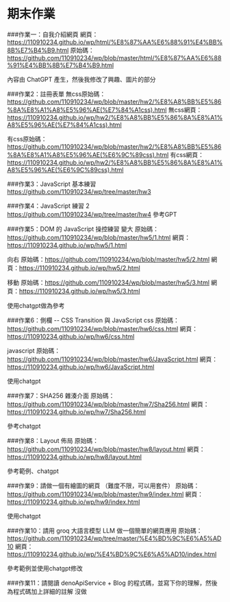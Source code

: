 # 期末作業

###作業一：自我介紹網頁
網頁：https://110910234.github.io/wp/html/%E8%87%AA%E6%88%91%E4%BB%8B%E7%B4%B9.html
原始碼：https://github.com/110910234/wp/blob/master/html/%E8%87%AA%E6%88%91%E4%BB%8B%E7%B4%B9.html

內容由 ChatGPT 產生，然後我修改了興趣、圖片的部分

###作業2：註冊表單
無css原始碼：https://github.com/110910234/wp/blob/master/hw2/%E8%A8%BB%E5%86%8A%E8%A1%A8%E5%96%AE(%E7%84%A1css).html
無css網頁：https://110910234.github.io/wp/hw2/%E8%A8%BB%E5%86%8A%E8%A1%A8%E5%96%AE(%E7%84%A1css).html

有css原始碼：https://github.com/110910234/wp/blob/master/hw2/%E8%A8%BB%E5%86%8A%E8%A1%A8%E5%96%AE(%E6%9C%89css).html
有css網頁：https://110910234.github.io/wp/hw2/%E8%A8%BB%E5%86%8A%E8%A1%A8%E5%96%AE(%E6%9C%89css).html

###作業3：JavaScript 基本練習
https://github.com/110910234/wp/tree/master/hw3

###作業4：JavaScript 練習 2
https://github.com/110910234/wp/tree/master/hw4
參考GPT

###作業5：DOM 的 JavaScript 操控練習
變大
原始碼：https://github.com/110910234/wp/blob/master/hw5/1.html
網頁：https://110910234.github.io/wp/hw5/1.html

向右
原始碼：https://github.com/110910234/wp/blob/master/hw5/2.html
網頁：https://110910234.github.io/wp/hw5/2.html

移動
原始碼：https://github.com/110910234/wp/blob/master/hw5/3.html
網頁：https://110910234.github.io/wp/hw5/3.html

使用chatgpt做為參考

###作業6：側欄 -- CSS Transition 與 JavaScript
css
原始碼：https://github.com/110910234/wp/blob/master/hw6/css.html
網頁：https://110910234.github.io/wp/hw6/css.html

javascript
原始碼：https://github.com/110910234/wp/blob/master/hw6/JavaScript.html
網頁：https://110910234.github.io/wp/hw6/JavaScript.html

使用chatgpt

###作業7：SHA256 雜湊介面
原始碼：https://github.com/110910234/wp/blob/master/hw7/Sha256.html
網頁：https://110910234.github.io/wp/hw7/Sha256.html

參考chatgpt

###作業8：Layout 佈局
原始碼：https://github.com/110910234/wp/blob/master/hw8/layout.html
網頁：https://110910234.github.io/wp/hw8/layout.html

參考範例、chatgpt

###作業9：請做一個有繪圖的網頁 （難度不限，可以用套件）
原始碼：https://github.com/110910234/wp/blob/master/hw9/index.html
網頁：https://110910234.github.io/wp/hw9/index.html

使用chatgpt

###作業10：請用 groq 大語言模型 LLM 做一個簡單的網頁應用
原始碼：https://github.com/110910234/wp/tree/master/%E4%BD%9C%E6%A5%AD10
網頁：https://110910234.github.io/wp/%E4%BD%9C%E6%A5%AD10/index.html

參考範例並使用chatgpt修改

###作業11：請閱讀 denoApiService + Blog 的程式碼，並寫下你的理解，然後為程式碼加上詳細的註解
沒做
